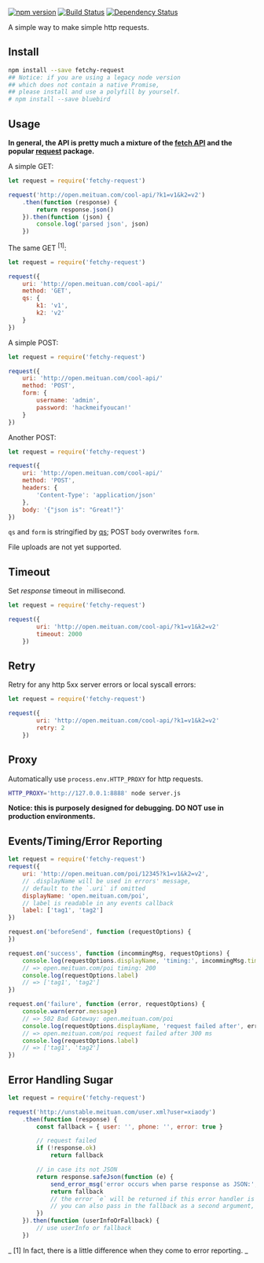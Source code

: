 [![npm version](https://badge.fury.io/js/fetchy-request.svg)](http://badge.fury.io/js/fetchy-request)
[![Build Status](https://travis-ci.org/xiaody/fetchy-request.svg)](https://travis-ci.org/xiaody/fetchy-request)
[![Dependency Status](https://david-dm.org/xiaody/fetchy-request.svg)](https://david-dm.org/xiaody/fetchy-request)

A simple way to make simple http requests.

## Install

```bash
npm install --save fetchy-request
## Notice: if you are using a legacy node version
## which does not contain a native Promise,
## please install and use a polyfill by yourself.
# npm install --save bluebird
```

## Usage
**In general, the API is pretty much a mixture of the [fetch API] and the popular [request] package.**

A simple GET:

```javascript
let request = require('fetchy-request')

request('http://open.meituan.com/cool-api/?k1=v1&k2=v2')
    .then(function (response) {
        return response.json()
    }).then(function (json) {
        console.log('parsed json', json)
    })
```

The same GET <sup>[1]</sup>:

```javascript
let request = require('fetchy-request')

request({
    uri: 'http://open.meituan.com/cool-api/'
    method: 'GET',
    qs: {
        k1: 'v1',
        k2: 'v2'
    }
})
```

A simple POST:

```javascript
let request = require('fetchy-request')

request({
    uri: 'http://open.meituan.com/cool-api/'
    method: 'POST',
    form: {
        username: 'admin',
        password: 'hackmeifyoucan!'
    }
})
```

Another POST:

```javascript
let request = require('fetchy-request')

request({
    uri: 'http://open.meituan.com/cool-api/'
    method: 'POST',
    headers: {
        'Content-Type': 'application/json'
    },
    body: '{"json is": "Great!"}'
})
```

`qs` and `form` is stringified by [qs];
POST `body` overwrites `form`.

File uploads are not yet supported.

## Timeout

Set *response* timeout in millisecond.

```javascript
let request = require('fetchy-request')

request({
        uri: 'http://open.meituan.com/cool-api/?k1=v1&k2=v2'
        timeout: 2000
    })
```

## Retry

Retry for any http 5xx server errors or local syscall errors:

```javascript
let request = require('fetchy-request')

request({
        uri: 'http://open.meituan.com/cool-api/?k1=v1&k2=v2'
        retry: 2
    })
```

## Proxy
Automatically use `process.env.HTTP_PROXY` for http requests.

```bash
HTTP_PROXY='http://127.0.0.1:8888' node server.js
```

**Notice: this is purposely designed for debugging. DO NOT use in production environments.**

## Events/Timing/Error Reporting

```javascript
let request = require('fetchy-request')
request({
    uri: 'http://open.meituan.com/poi/12345?k1=v1&k2=v2',
    // .displayName will be used in errors' message,
    // default to the `.uri` if omitted
    displayName: 'open.meituan.com/poi',
    // label is readable in any events callback
    label: ['tag1', 'tag2']
})

request.on('beforeSend', function (requestOptions) {
})

request.on('success', function (incommingMsg, requestOptions) {
    console.log(requestOptions.displayName, 'timing:', incommingMsg.timing.response - incommingMsg.timing.start)
    // => open.meituan.com/poi timing: 200
    console.log(requestOptions.label)
    // => ['tag1', 'tag2']
})

request.on('failure', function (error, requestOptions) {
    console.warn(error.message)
    // => 502 Bad Gateway: open.meituan.com/poi
    console.log(requestOptions.displayName, 'request failed after', err.timing.error - err.timing.start, 'ms')
    // => open.meituan.com/poi request failed after 300 ms
    console.log(requestOptions.label)
    // => ['tag1', 'tag2']
})
```

## Error Handling Sugar

```javascript
let request = require('fetchy-request')

request('http://unstable.meituan.com/user.xml?user=xiaody')
    .then(function (response) {
        const fallback = { user: '', phone: '', error: true }

        // request failed
        if (!response.ok)
            return fallback

        // in case its not JSON
        return response.safeJson(function (e) {
            send_error_msg('error occurs when parse response as JSON:', e)
            return fallback
            // the error `e` will be returned if this error handler is omitted;
            // you can also pass in the fallback as a second argument, which overwrite the return value of the error handler.
        })
    }).then(function (userInfoOrFallback) {
        // use userInfo or fallback
    })
```

_
[1] In fact, there is a little difference when they come to error reporting.
_


[fetch api]: https://fetch.spec.whatwg.org/#fetch-api
[request]: https://www.npmjs.com/package/request
[qs]: https://www.npmjs.com/package/qs
[querystring]: https://iojs.org/api/querystring.html
